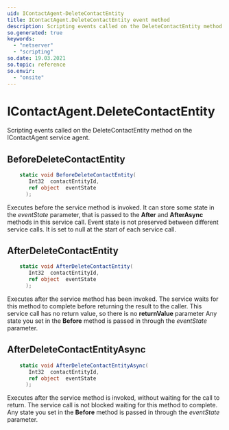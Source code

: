 ```yaml
---
uid: IContactAgent-DeleteContactEntity
title: IContactAgent.DeleteContactEntity event method
description: Scripting events called on the DeleteContactEntity method on the IContactAgent service agent.
so.generated: true
keywords:
  - "netserver"
  - "scripting"
so.date: 19.03.2021
so.topic: reference
so.envir:
  - "onsite"
---
```

# IContactAgent.DeleteContactEntity

Scripting events called on the <see cref='M:SuperOffice.CRM.Services.IContactAgent.DeleteContactEntity'>DeleteContactEntity</see> method on the <see cref='IContactAgent'>IContactAgent</see>  service agent.

## BeforeDeleteContactEntity
```cs
    static void BeforeDeleteContactEntity(
       Int32  contactEntityId,
       ref object  eventState
      );
```
Executes before the service method is invoked.
It can store some state in the *eventState* parameter, that is passed to the **After** and **AfterAsync** methods in this service call.
Event state is not preserved between different service calls. It is set to null at the start of each service call.
## AfterDeleteContactEntity
```cs
    static void AfterDeleteContactEntity(
       Int32  contactEntityId,
       ref object  eventState
      );
```
Executes after the service method has been invoked. The service waits for this method to complete before returning the result to the caller.
This service call has no return value, so there is no **returnValue** parameter
Any state you set in the **Before** method is passed in through the *eventState* parameter.
## AfterDeleteContactEntityAsync
```cs
    static void AfterDeleteContactEntityAsync(
       Int32  contactEntityId,
       ref object  eventState
      );
```
Executes after the service method is invoked, without waiting for the call to return.
The service call is not blocked waiting for this method to complete.
Any state you set in the **Before** method is passed in through the *eventState* parameter.

